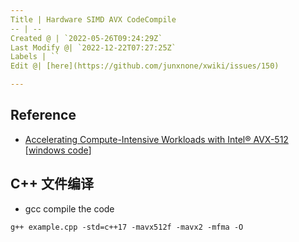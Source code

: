 ```yaml
---
Title | Hardware SIMD AVX CodeCompile
-- | --
Created @ | `2022-05-26T09:24:29Z`
Last Modify @| `2022-12-22T07:27:25Z`
Labels | ``
Edit @| [here](https://github.com/junxnone/xwiki/issues/150)

---
```

## Reference
- [Accelerating Compute-Intensive Workloads with Intel® AVX-512](https://devblogs.microsoft.com/cppblog/accelerating-compute-intensive-workloads-with-intel-avx-512/) [[windows code](https://github.com/intel/Developer-Tools-Runtimes-Blogs)]

## C++ 文件编译
- gcc compile the code
```
g++ example.cpp -std=c++17 -mavx512f -mavx2 -mfma -O
```
